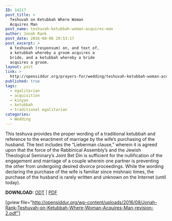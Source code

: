 ```yaml
---
ID: 14217
post_title: >
  Teshuvah on Ketubbah Where Woman
  Acquires Man
post_name: teshuvah-ketubbah-woman-acquires-man
author: Jonah Rank
post_date: 2016-08-06 20:53:17
post_excerpt: >
  A teshuvah (responsum) on, and text of,
  a ketubbah whereby a groom acquires a
  bride, and a ketubbah whereby a bride
  acquires a groom.
layout: post
link: >
  http://opensiddur.org/prayers-for/wedding/teshuvah-ketubbah-woman-acquires-man/
published: true
tags:
  - egalitarian
  - acquisition
  - kinyan
  - ketubbah
  - traditional egalitarian
categories:
  - Wedding
---
```

This teshuva provides the proper wording of a traditional ketubbah and reference to the enactment of marriage by the wife’s purchasing of the husband. The text includes the “Lieberman clause,” wherein it is agreed upon that the force of the Rabbinical Assembly’s and the Jewish Theological Seminary’s Joint Bet Din is sufficient for the nullification of the engagement and marriage of a couple wherein one partner is preventing the other from undergoing desired divorce proceedings. While the wording declaring the purchase of the wife is familiar since mishnaic times, the purchase of the husband is rarely written and unknown on the Internet (until today).

<strong>DOWNLOAD:</strong> <a href="http://opensiddur.org/wp-content/uploads/2016/08/Jonah-Rank-Teshuvah-on-Ketubbah-Where-Woman-Acquires-Man-revision-2.odt">ODT</a> | <a href="http://opensiddur.org/wp-content/uploads/2016/08/Jonah-Rank-Teshuvah-on-Ketubbah-Where-Woman-Acquires-Man-revision-2.pdf">PDF</a>

[gview file="http://opensiddur.org/wp-content/uploads/2016/08/Jonah-Rank-Teshuvah-on-Ketubbah-Where-Woman-Acquires-Man-revision-2.pdf"]




